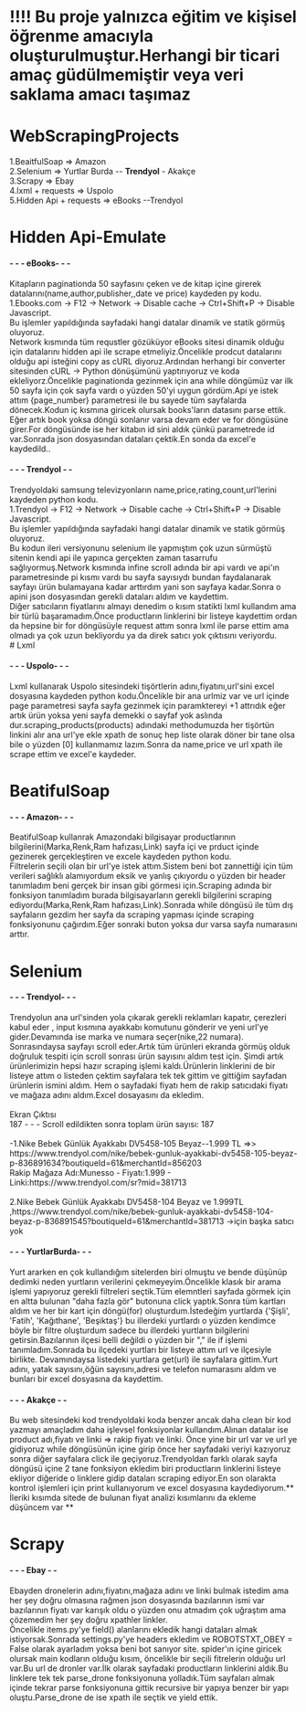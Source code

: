 # !!!! Bu proje yalnızca eğitim ve kişisel öğrenme amacıyla oluşturulmuştur.Herhangi bir ticari amaç güdülmemiştir veya veri saklama amacı taşımaz
# WebScrapingProjects
1.BeaitfulSoap => Amazon <br>
2.Selenium => Yurtlar Burda -- **Trendyol** - Akakçe<br> 
3.Scrapy => Ebay <br>
4.lxml + requests => Uspolo <br>
5.Hidden Api + requests => eBooks --Trendyol <br>

# Hidden Api-Emulate
<h4>- - - eBooks- - - </h4>
Kitapların paginationda 50 sayfasını çeken ve de kitap içine girerek datalarını(name,author,publisher,,date ve price) kaydeden py kodu.<br>
1.Ebooks.com -> F12 -> Network -> Disable cache -> Ctrl+Shift+P -> Disable Javascript.<br> 
Bu işlemler yapıldığında sayfadaki hangi datalar dinamik ve statik görmüş oluyoruz.<br>
Network kısmında tüm requstler gözüküyor eBooks sitesi dinamik olduğu için datalarını hidden api ile scrape etmeliyiz.Öncelikle prodcut datalarını olduğu api isteğini copy as cURL diyoruz.Ardından herhangi bir converter sitesinden cURL -> Python dönüşümünü yaptırıyoruz ve koda ekleliyorz.Öncelikle paginationda gezinmek için ana while döngümüz var ilk 50 sayfa için çok sayfa vardı o yüzden 50'yi uygun gördüm.Api ye istek attım {page_number} parametresi ile bu sayede tüm sayfalarda dönecek.Kodun iç kısmına giricek olursak books'ların datasını parse ettik. Eğer artık book yoksa döngü sonlanır varsa devam eder ve for döngüsüne girer.For döngüsünde ise her kitabın id sini aldık çünkü parametrede id var.Sonrada json dosyasından dataları çektik.En sonda da excel'e kaydedild..

<br>
<h4>- - - Trendyol - - </h4>
Trendyoldaki samsung televizyonların name,price,rating,count,url'lerini kaydeden python kodu.<br>
1.Trendyol -> F12 -> Network -> Disable cache -> Ctrl+Shift+P -> Disable Javascript.<br> 
Bu işlemler yapıldığında sayfadaki hangi datalar dinamik ve statik görmüş oluyoruz.<br>
Bu kodun ileri versiyonunu selenium ile yapmıştım çok uzun sürmüştü sitenin kendi api ile yapınca gerçekten zaman tasarrufu sağlıyormuş.Network kısmında infine scroll adında bir api vardı ve api'ın parametresinde pi kısmı vardı bu sayfa sayısıydı bundan faydalanarak sayfayı ürün bulamayana kadar arttırdım yani son sayfaya kadar.Sonra o apini json dosyasından gerekli dataları aldım ve kaydettim.<br> 
Diğer satıcıların fiyatlarını almayı denedim o kısım statikti lxml kullandım ama bir türlü başaramadım.Önce productların linklerini bir listeye kaydettim ordan da hepsine bir for döngüsüyle request attım sonra lxml ile parse ettim ama olmadı ya çok uzun bekliyordu ya da direk satıcı yok çıktısını veriyordu.



<br>
# Lxml
<h4>- - - Uspolo- - - </h4>
Lxml kullanarak Uspolo sitesindeki tişörtlerin adını,fiyatını,url'sini excel dosyasına kaydeden python kodu.Öncelikle bir ana urlmiz var ve url içinde page parametresi sayfa sayfa gezinmek için paramktereyi +1 attrıdık eğer artık ürün yoksa yeni sayfa demekki o sayfaf yok aslında dur.scraping_products(products) adındaki methodumuzda her tişörtün linkini alır ana url'ye ekle xpath de sonuç hep liste olarak döner bir tane olsa bile o yüzden [0] kullanmamız lazım.Sonra da name,price ve url xpath ile scrape ettim ve excel'e kaydeder.<br>

# BeatifulSoap 
<h4>- - - Amazon- - - </h4>
BeatifulSoap kullanrak Amazondaki bilgisayar productlarının bilgilerini(Marka,Renk,Ram hafızası,Link) sayfa içi ve prduct içinde gezinerek gerçekleştiren ve excele kaydeden python kodu. <br>
Filtrelerin seçili olan bir url'ye istek attım.Sistem beni bot zannettiği için tüm verileri sağlıklı alamıyordum eksik ve yanlış çıkıyordu o yüzden bir header tanımladım beni gerçek bir insan gibi görmesi için.Scraping adında bir fonksiyon tanımladım burada bilgisayarların gerekli bilgilerini scraping ediyordu(Marka,Renk,Ram hafızası,Link).Sonrada while döngüsü ile tüm dış sayfaların gezdim her sayfa da scraping yapması içinde scraping fonksiyonunu çağırdım.Eğer sonraki buton yoksa dur varsa sayfa numarasını arttır.<br>

# Selenium 
<h4>- - - Trendyol- - - </h4>
Trendyolun ana url'sinden yola çıkarak gerekli reklamları kapatır, çerezleri kabul eder , input kısmına ayakkabı komutunu gönderir ve yeni url'ye gider.Devamında ise marka ve numara seçer(nike,22 numara).
Sonrasındaysa sayfayı scroll eder.Artık tüm ürünleri ekranda görmüş olduk doğruluk tespiti için scroll sonrası ürün sayısını aldım test için. Şimdi artık ürünlerimizin hepsi hazır scraping işlemi kaldı.Ürünlerin linklerini de bir listeye attım o listeden çektim sayfalara tek tek gittim ve gittiğim sayfadan ürünlerin ismini aldım. Hem o sayfadaki fiyatı hem de rakip satıcıdaki fiyatı ve mağaza adını aldım.Excel dosayasını da ekledim.<br><br>
<h7>Ekran Çıktısı</h7> <br>
187 - - - Scroll edildikten sonra toplam ürün sayısı: 187 <br><br>
-1.Nike Bebek Günlük Ayakkabı DV5458-105 Beyaz--1.999 TL   =>>    https://www.trendyol.com/nike/bebek-gunluk-ayakkabi-dv5458-105-beyaz-p-836891634?boutiqueId=61&merchantId=856203<br>
Rakip Mağaza Adı:Munesso - Fiyatı:1.999 - Linki:https://www.trendyol.com/sr?mid=381713<br><br>
2.Nike Bebek Günlük Ayakkabı DV5458-104 Beyaz ve 1.999TL ,https://www.trendyol.com/nike/bebek-gunluk-ayakkabi-dv5458-104-beyaz-p-836891545?boutiqueId=61&merchantId=381713 ->için başka satıcı yok<br>
<h4>- - - YurtlarBurda- - - </h4>
Yurt ararken en çok kullandığım sitelerden biri olmuştu ve bende düşünüp dedimki neden yurtların verilerini çekmeyeyim.Öncelikle klasık bir arama işlemi yapıyoruz gerekli filtreleri seçtik.Tüm elemntleri sayfada görmek için en altta bulunan "daha fazla gör" butonuna click yaptık.Sonra tüm kartları aldım ve her bir kart için döngü(for) oluşturdum.İstedeğim yurtlarda {'Şişli', 'Fatih', 'Kağıthane', 'Beşiktaş'} bu illerdeki yurtlardı o yüzden kendimce böyle bir filtre oluşturdum sadece bu illerdeki yurtların bilgilerini getirsin.Bazılarının ilçesi belli değildi o yüzden bir "," ile if işlemi tanımladım.Sonrada bu ilçedeki yurtları bir listeye attım url ve ilçesiyle birlikte. Devamındaysa listedeki yurtlara get(url) ile sayfalara gittim.Yurt adını, yatak sayısını,öğün sayısını,adresi ve telefon numarasını aldım ve bunları bir excel dosyasına da kaydettim.<br>
<h4>- - - Akakçe - - </h4>
Bu web sitesindeki kod trendyoldaki koda benzer ancak daha clean bir kod yazmayı amaçladım daha işlevsel fonksiyonlar kullandım.Alınan datalar ise product adı,fiyatı ve linki => rakip fiyatı ve linki. Önce yine bir url var ve url ye gidiyoruz while döngüsünün içine girip önce her sayfadaki veriyi kazıyoruz sonra diğer sayfalara click ile geçiyoruz.Trendyoldan farklı olarak sayfa döngüsü içine 2 tane fonksiyon ekledim biri productların linklerini listeye ekliyor diğeride o linklere gidip dataları scraping ediyor.En son olarakta kontrol işlemleri için print kullanıyorum ve excel dosyasına kaydediyorum.** İleriki kısımda sitede de bulunan fiyat analizi kısımlarını da ekleme düşüncem var ** <br>

# Scrapy
<h4>- - - Ebay - - </h4>
Ebayden dronelerin adını,fiyatını,mağaza adını ve linki bulmak istedim ama her şey doğru olmasına rağmen json dosyasında bazılarının ismi var bazılarının fiyatı var karışık oldu o yüzden onu atmadım çok uğraştım ama çözemedim her şey doğru xpathler linkler.<br>
Öncelikle items.py'ye field() alanlarını ekledik hangi dataları almak istiyorsak.Sonrada settings.py'ye headers ekledim ve ROBOTSTXT_OBEY = False olarak ayarladım yoksa beni bot sanıyor site.
spider'ın içine giricek olursak main kodların olduğu kısım, öncelikle bir seçili fitrelerin olduğu url var.Bu url de dronler var.İlk olarak sayfadaki productların linklerini aldık.Bu linklere tek tek parse_drone fonksiyonuna yolladık.Tüm sayfaları almak içinde tekrar parse fonksiyonuna gittik recursive bir yapıya benzer bir yapı oluştu.Parse_drone de ise xpath ile seçtik ve yield ettik. 

